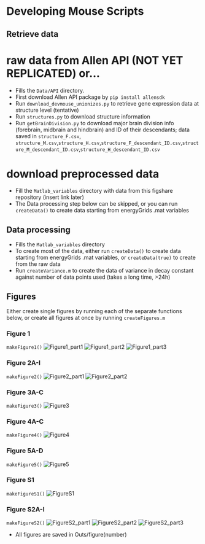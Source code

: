 # Developing Mouse Scripts

## Retrieve data 
# raw data from Allen API (NOT YET REPLICATED) or...
* Fills the `Data/API` directory.
* First download Allen API package by `pip install allensdk`
* Run `download_devmouse_unionizes.py` to retrieve gene expression data at structure level (tentative)
* Run `structures.py` to download structure information
* Run `getBrainDivision.py` to download major brain division info (forebrain, midbrain and hindbrain) and ID of their descendants; data saved in `structure_F.csv`, `structure_M.csv`,`structure_H.csv`,`structure_F_descendant_ID.csv`,`structure_M_descendant_ID.csv`,`structure_H_descendant_ID.csv`
# download preprocessed data 
* Fill the `Matlab_variables` directory with data from this figshare repository (insert link later)
* The Data processing step below can be skipped, or you can run `createData()` to create data starting from energyGrids .mat variables

## Data processing
* Fills the `Matlab_variables` directory
* To create most of the data, either run `createData()` to create data starting from energyGrids .mat variables, or `createData(true)` to create from the raw data
* Run `createVariance.m` to create the data of variance in decay constant against number of data points used (takes a long time, >24h)

## Figures
Either create single figures by running each of the separate functions below, or create all figures at once by running `createFigures.m`

### Figure 1
`makeFigure1()`
![Figure1_part1](Outs/figure1/figure1_part1.png)
![Figure1_part2](Outs/figure1/figure1_part2.png)
![Figure1_part3](Outs/figure1/figure1_part3.png)

### Figure 2A-I
`makeFigure2()`
![Figure2_part1](Outs/figure2/figure2_part1.png)
![Figure2_part2](Outs/figure2/figure2_part2.png)

### Figure 3A-C
`makeFigure3()`
![Figure3](Outs/figure3/figure3.png)

### Figure 4A-C
`makeFigure4()`
![Figure4](Outs/figure4/figure4.png)

### Figure 5A-D
`makeFigure5()`
![Figure5](Outs/figure5/figure5.png)

### Figure S1
`makeFigureS1()`
![FigureS1](Outs/figureS1/figureS1.png)

### Figure S2A-I
`makeFigureS2()`
![FigureS2_part1](Outs/figureS2/figureS2_part1.png)
![FigureS2_part2](Outs/figureS2/figureS2_part2.png)
![FigureS2_part3](Outs/figureS2/figureS2_part3.png)

* All figures are saved in Outs/figure(number)

